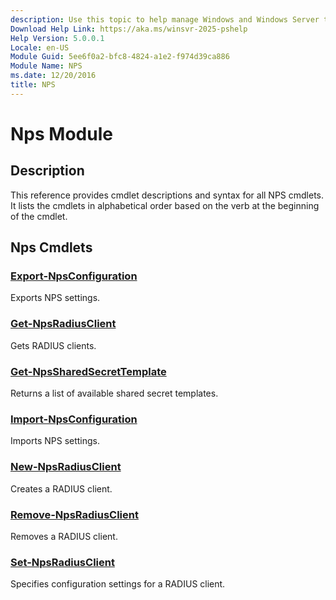 ```yaml
---
description: Use this topic to help manage Windows and Windows Server technologies with Windows PowerShell.
Download Help Link: https://aka.ms/winsvr-2025-pshelp
Help Version: 5.0.0.1
Locale: en-US
Module Guid: 5ee6f0a2-bfc8-4824-a1e2-f974d39ca886
Module Name: NPS
ms.date: 12/20/2016
title: NPS
---
```


# Nps Module
## Description
This reference provides cmdlet descriptions and syntax for all NPS cmdlets. It lists the cmdlets in alphabetical order based on the verb at the beginning of the cmdlet.

## Nps Cmdlets
### [Export-NpsConfiguration](./Export-NpsConfiguration.md)
Exports NPS settings.

### [Get-NpsRadiusClient](./Get-NpsRadiusClient.md)
Gets RADIUS clients.

### [Get-NpsSharedSecretTemplate](./Get-NpsSharedSecretTemplate.md)
Returns a list of available shared secret templates.

### [Import-NpsConfiguration](./Import-NpsConfiguration.md)
Imports NPS settings.

### [New-NpsRadiusClient](./New-NpsRadiusClient.md)
Creates a RADIUS client.

### [Remove-NpsRadiusClient](./Remove-NpsRadiusClient.md)
Removes a RADIUS client.

### [Set-NpsRadiusClient](./Set-NpsRadiusClient.md)
Specifies configuration settings for a RADIUS client.


